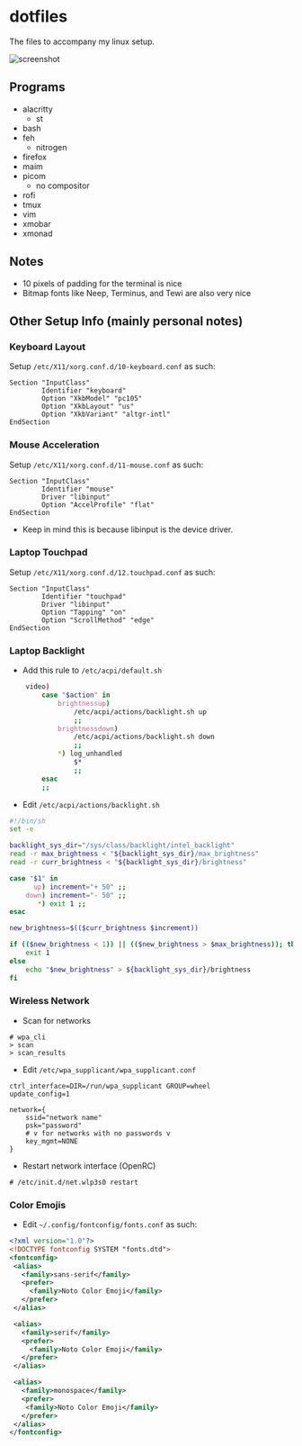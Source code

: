 # dotfiles
The files to accompany my linux setup.

![screenshot](https://imgur.com/5qDVUKY.png)

## Programs
- alacritty
  - st
- bash
- feh
  - nitrogen
- firefox
- maim
- picom
  - no compositor
- rofi
- tmux
- vim
- xmobar
- xmonad

## Notes
- 10 pixels of padding for the terminal is nice
- Bitmap fonts like Neep, Terminus, and Tewi are also very nice

## Other Setup Info (mainly personal notes)

### Keyboard Layout
Setup `/etc/X11/xorg.conf.d/10-keyboard.conf` as such:
```
Section "InputClass"
        Identifier "keyboard"
        Option "XkbModel" "pc105"
        Option "XkbLayout" "us"
        Option "XkbVariant" "altgr-intl"
EndSection
```

### Mouse Acceleration
Setup `/etc/X11/xorg.conf.d/11-mouse.conf` as such:
```
Section "InputClass"
        Identifier "mouse"
        Driver "libinput"
        Option "AccelProfile" "flat"
EndSection
```
- Keep in mind this is because libinput is the device driver.

### Laptop Touchpad
Setup `/etc/X11/xorg.conf.d/12.touchpad.conf` as such:
```
Section "InputClass"
        Identifier "touchpad"
        Driver "libinput"
        Option "Tapping" "on"
        Option "ScrollMethod" "edge"
EndSection
```

### Laptop Backlight
- Add this rule to `/etc/acpi/default.sh`
```sh
    video)
        case "$action" in
            brightnessup)
                /etc/acpi/actions/backlight.sh up
                ;;
            brightnessdown)
                /etc/acpi/actions/backlight.sh down
                ;;
            *) log_unhandled
                $*
                ;;
        esac
        ;;
```

- Edit `/etc/acpi/actions/backlight.sh`
```sh
#!/bin/sh
set -e

backlight_sys_dir="/sys/class/backlight/intel_backlight"
read -r max_brightness < "${backlight_sys_dir}/max_brightness"
read -r curr_brightness < "${backlight_sys_dir}/brightness"

case "$1" in
      up) increment="+ 50" ;;
    down) increment="- 50" ;;
       *) exit 1 ;;
esac

new_brightness=$(($curr_brightness $increment))

if (($new_brightness < 1)) || (($new_brightness > $max_brightness)); then
    exit 1
else
    echo "$new_brightness" > ${backlight_sys_dir}/brightness
fi
```

### Wireless Network
- Scan for networks
```
# wpa_cli
> scan
> scan_results
```

- Edit `/etc/wpa_supplicant/wpa_supplicant.conf`
```
ctrl_interface=DIR=/run/wpa_supplicant GROUP=wheel
update_config=1

network={
	ssid="network name"
	psk="password"
	# v for networks with no passwords v
	key_mgmt=NONE
}
```

- Restart network interface (OpenRC)
```
# /etc/init.d/net.wlp3s0 restart
```

### Color Emojis
- Edit `~/.config/fontconfig/fonts.conf` as such:
```xml
<?xml version="1.0"?>
<!DOCTYPE fontconfig SYSTEM "fonts.dtd">
<fontconfig>
 <alias>
   <family>sans-serif</family>
   <prefer>
     <family>Noto Color Emoji</family>
   </prefer>
 </alias>

 <alias>
   <family>serif</family>
   <prefer>
     <family>Noto Color Emoji</family>
   </prefer>
 </alias>

 <alias>
   <family>monospace</family>
   <prefer>
    <family>Noto Color Emoji</family>
   </prefer>
 </alias>
</fontconfig>
```
